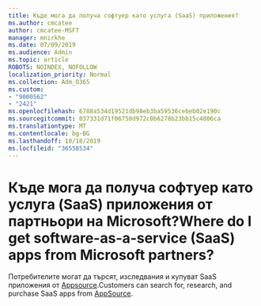 ```yaml
---
title: Къде мога да получа софтуер като услуга (SaaS) приложения?
ms.author: cmcatee
author: cmcatee-MSFT
manager: mnirkhe
ms.date: 07/09/2019
ms.audience: Admin
ms.topic: article
ROBOTS: NOINDEX, NOFOLLOW
localization_priority: Normal
ms.collection: Adm_O365
ms.custom:
- "9000562"
- "2421"
ms.openlocfilehash: 6788a534d19521db98eb3ba59536cebeb02e190c
ms.sourcegitcommit: 037331d71f06750d972c0b6278b23bb15c4806ca
ms.translationtype: MT
ms.contentlocale: bg-BG
ms.lasthandoff: 10/18/2019
ms.locfileid: "36558534"
---
```

# <a name="where-do-i-get-software-as-a-service-saas-apps-from-microsoft-partners"></a><span data-ttu-id="3a6c3-102">Къде мога да получа софтуер като услуга (SaaS) приложения от партньори на Microsoft?</span><span class="sxs-lookup"><span data-stu-id="3a6c3-102">Where do I get software-as-a-service (SaaS) apps from Microsoft partners?</span></span>

<span data-ttu-id="3a6c3-103">Потребителите могат да търсят, изследвания и купуват SaaS приложения от [Appsource](http://www.appsource.com/).</span><span class="sxs-lookup"><span data-stu-id="3a6c3-103">Customers can search for, research, and purchase SaaS apps from [AppSource](http://www.appsource.com/).</span></span>